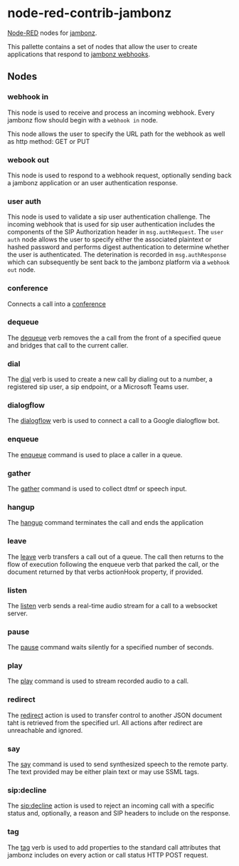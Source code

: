 # node-red-contrib-jambonz

[Node-RED](http://nodered.org/) nodes for [jambonz](https://github.com/jambonz).

This pallette contains a set of nodes that allow the user to create applications that respond to [jambonz webhooks](https://docs.jambonz.org/jambonz/).  

## Nodes

### webhook in
This node is used to receive and process an incoming webhook.  Every jambonz flow should begin with a `webhook in` node.

This node allows the user to specify the URL path for the webhook as well as http method: GET or PUT

### webook out
This node is used to respond to a webhook request, optionally sending back a jambonz application or an user authentication response.

### user auth
This node is used to validate a sip user authentication challenge.  The incoming webhook that is used for sip user authentication includes the components of the SIP Authorization header in `msg.authRequest`.  The `user auth` node allows the user to specify either the associated plaintext or hashed password and performs digest authentication to determine whether the user is authenticated.  The deterination is recorded in `msg.authResponse` which can subsequently be sent back to the jambonz platform via a `webhook out` node.

### conference
Connects a call into a [conference](https://docs.jambonz.org/jambonz/#conference)

### dequeue
The [dequeue](https://docs.jambonz.org/jambonz/#dequeue) verb removes the a call from the front of a specified queue and bridges that call to the current caller.

### dial
The [dial](https://docs.jambonz.org/jambonz/#dial) verb is used to create a new call by dialing out to a number, a registered sip user, a sip endpoint, or a Microsoft Teams user.

### dialogflow
The [dialogflow](https://docs.jambonz.org/jambonz/#dialogflow) verb is used to connect a call to a Google dialogflow bot.

### enqueue
The [enqueue](https://docs.jambonz.org/jambonz/#enqueue) command is used to place a caller in a queue.

### gather
The [gather](https://docs.jambonz.org/jambonz/#gather) command is used to collect dtmf or speech input.

### hangup
The [hangup](https://docs.jambonz.org/jambonz/#hangup) command terminates the call and ends the application

### leave
The [leave](https://docs.jambonz.org/jambonz/#leave) verb transfers a call out of a queue. The call then returns to the flow of execution following the enqueue verb that parked the call, or the document returned by that verbs actionHook property, if provided.

### listen
The [listen](https://docs.jambonz.org/jambonz/#listen) verb sends a real-time audio stream for a call to a websocket server.

### pause
The [pause](https://docs.jambonz.org/jambonz/#pause) command waits silently for a specified number of seconds.

### play
The [play](https://docs.jambonz.org/jambonz/#play) command is used to stream recorded audio to a call.

### redirect
The [redirect](https://docs.jambonz.org/jambonz/#redirect) action is used to transfer control to another JSON document taht is retrieved from the specified url. All actions after redirect are unreachable and ignored.

### say
The [say](https://docs.jambonz.org/jambonz/#say) command is used to send synthesized speech to the remote party. The text provided may be either plain text or may use SSML tags.

### sip:decline
The [sip:decline](https://docs.jambonz.org/jambonz/#sipdecline) action is used to reject an incoming call with a specific status and, optionally, a reason and SIP headers to include on the response.

### tag
The [tag](https://docs.jambonz.org/jambonz/#tag) verb is used to add properties to the standard call attributes that jambonz includes on every action or call status HTTP POST request.




